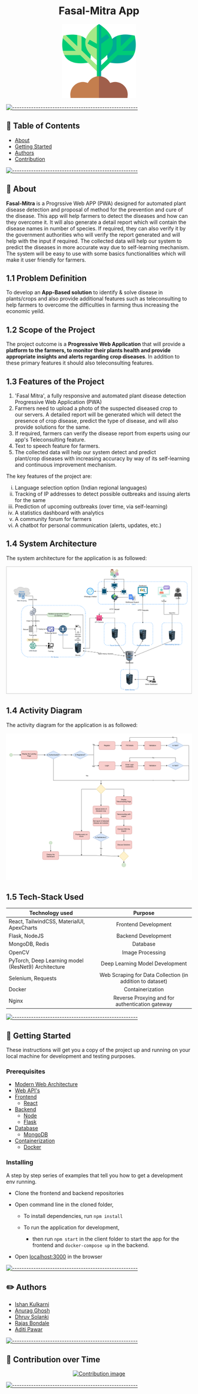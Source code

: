 <h1 align="center">Fasal-Mitra App</h1>

<p align="center">
<a href="https://github.com/FASAL-MITRA-SIH-22/Fasal-Mitra"><img width=200px src="https://github.com/FASAL-MITRA-SIH-22/Fasal-mitra-frontend/blob/main/frontend/public/android-chrome-512x512.png"  alt="Project logo"/></a></a>
 
</p>

[![-----------------------------------------------------](https://raw.githubusercontent.com/andreasbm/readme/master/assets/lines/colored.png)](#-table-of-contents)

## 📝 Table of Contents

- [About](#about)
- [Getting Started ](#getting_started)
- [Authors](#authors)
- [Contribution](#contribution)

[![-----------------------------------------------------](https://raw.githubusercontent.com/andreasbm/readme/master/assets/lines/colored.png)](#-about-a-name--abouta)

## 🧐 About <a name = "about"></a>

<b>Fasal-Mitra</b> is a Progrssive Web APP (PWA) designed for automated plant disease detection and proposal of method for the prevention and cure of the disease. This app will help farmers to detect the diseases and how can they overcome it. It will also generate a detail report which will contain the disease names in number of species. If required, they can also verify it by the government authorities who will verify the report generated and will help with the input if required. The collected data will help our system to predict the diseases in more accurate way due to self-learning mechanism. The system will be easy to use with some basics functionalities which will make it user friendly for farmers.
<br/>

## 1.1 Problem Definition

To develop an **App-Based solution** to identify & solve disease in plants/crops and also provide additional features such as teleconsulting to help farmers to overcome the difficulties in farming thus increasing the economic yeild.

## 1.2 Scope of the Project

The project outcome is a **Progressive Web Application** that will provide a **platform to the farmers, to monitor their plants health and provide appropriate insights  and alerts regarding crop diseases**. In addition to these primary features it should also teleconsulting features.

## 1.3 Features of the Project
1. 'Fasal Mitra', a fully responsive and automated plant disease detection Progressive Web Application (PWA)
2. Farmers need to upload a photo of the suspected diseased crop to our servers. A detailed report will be generated which will detect the presence of crop disease, predict the type of disease, and will also provide solutions for the same.
3. If required, farmers can verify the disease report from experts using our app's Teleconsulting feature.
4. Text to speech feature for farmers.
5. The collected data will help our system detect and predict plant/crop diseases with increasing accuracy by way of its self-learning and continuous improvement mechanism.

The key features of the project are: 
<ol type="i">
 <li>Language selection option (Indian regional languages)</li>
 <li>Tracking of IP addresses to detect possible outbreaks and issuing alerts for the same</li>
 <li>Prediction of upcoming outbreaks (over time, via self-learning)</li>
 <li>A statistics dashboard with analytics</li>
 <li>A community forum for farmers</li>
 <li>A chatbot for personal communication (alerts, updates, etc.)</li>
</ol>

## 1.4 System Architecture

The system architecture for the application is as followed:

<a href="https://github.com/FASAL-MITRA-SIH-22/Fasal-mitra-frontend"><img width="auto" src="./AboutProject/ArchitectureDiagram.svg"  alt="System Architecture"/></a></a>

## 1.4 Activity Diagram

The activity diagram for the application is as followed:

<a href="https://github.com/FASAL-MITRA-SIH-22/Fasal-mitra-frontend"><img width="auto" src="https://github.com/FASAL-MITRA-SIH-22/Fasal-Mitra/blob/frontend/AboutProject/ActivityDiagram.svg"  alt="Activity Diagram"/></a></a>

## 1.5 Tech-Stack Used

<div align="center">
 
| Technology used  | Purpose |
| ------------- |:-------------:|
| React, TailwindCSS, MaterialUI, ApexCharts | Frontend Development |
| Flask, NodeJS | Backend Development |
| MongoDB, Redis | Database |
| OpenCV | Image Processing |
| PyTorch, Deep Learning model (ResNet9) Architecture | Deep Learning Model Development |
| Selenium, Requests | Web Scraping for Data Collection (in addition to dataset) |
| Docker | Containerization |
| Nginx | Reverse Proxying and for authentication gateway |
 
 </div>

[![-----------------------------------------------------](https://raw.githubusercontent.com/andreasbm/readme/master/assets/lines/colored.png)](#-getting-started-a-name--getting_starteda)

## 🏁 Getting Started <a name = "getting_started"></a>

These instructions will get you a copy of the project up and running on your local machine for development and testing purposes.

### Prerequisites

- [Modern Web Architecture](https://litslink.com/blog/web-application-architecture) 
- [Web API's](https://www.geeksforgeeks.org/what-is-web-api-and-why-we-use-it/)
- [Frontend](https://en.wikipedia.org/wiki/Front-end_web_development)
   - [React](https://reactjs.org/)
- [Backend](https://en.wikibooks.org/wiki/Web_Development/What_is_a_backend%3F)
   - [Node](https://nodejs.org/)
   - [Flask](https://flask.palletsprojects.com/en/2.1.x/)
- [Database](https://www.techtarget.com/searchdatamanagement/definition/database#:~:text=A%20database%20is%20information%20that,data%2C%20financials%20and%20product%20information.)
   - [MongoDB](https://www.mongodb.com/)
- [Containerization](https://www.ibm.com/in-en/cloud/learn/containerization)
   - [Docker](https://www.docker.com/)

### Installing

A step by step series of examples that tell you how to get a development env running.

- Clone the frontend and backend repositories
- Open command line in the cloned folder,

  - To install dependencies, run `npm install`

  - To run the application for development,

    - then run `npm start` in the client folder to start the app for the frontend and `docker-compose up` in the backend.

- Open [localhost:3000](localhost:3000) in the browser

[![-----------------------------------------------------](https://raw.githubusercontent.com/andreasbm/readme/master/assets/lines/colored.png)](#-authors-a-name--authorsa)

## :pencil2: Authors <a name="authors"></a>

- [Ishan Kulkarni](https://www.linkedin.com/in/anurag-g-a01531198)
- [Anurag Ghosh](https://www.linkedin.com/in/kulkarniishan)
- [Dhruv Solanki](#)
- [Rajas Bondale](#)
- [Aditi Pawar](#)

[![-----------------------------------------------------](https://raw.githubusercontent.com/andreasbm/readme/master/assets/lines/colored.png)](#-built-using-a-name--built_usinga)

## :brain: Contribution over Time <a name="contribution"></a>

<div align="center">
 <a href="https://www.apiseven.com/en/contributor-graph?chart=contributorOverTime&repo=FASAL-MITRA-SIH-22/Fasal-mitra-frontend">
  <img src="https://contributor-graph-api.apiseven.com/contributors-svg?chart=contributorOverTime&repo=FASAL-MITRA-SIH-22/Fasal-mitra-frontend" alt="Contribution image"/>
 </a>
</div>

[![-----------------------------------------------------](https://raw.githubusercontent.com/andreasbm/readme/master/assets/lines/colored.png)](#-authors-a-name--authorsa)

